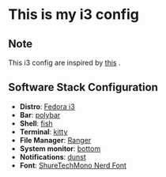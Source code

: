 # This is my i3 config

## Note
This i3 config are inspired  by [this](https://github.com/Vallen217/dotfiles) .


## Software Stack Configuration
- **Distro**: [Fedora i3](https://fedoraproject.org/spins/)
- **Bar**: [polybar](https://github.com/polybar/polybar)
- **Shell**: [fish](https://fishshell.com/)
- **Terminal**: [kitty](https://sw.kovidgoyal.net/kitty/)
- **File Manager**: [Ranger](https://github.com/ranger/ranger)
- **System monitor**: [bottom](https://github.com/ClementTsang/bottom)
- **Notifications**: [dunst](https://github.com/dunst-project/dunst)
- **Font**: [ShureTechMono Nerd Font](https://www.nerdfonts.com/font-downloads)
